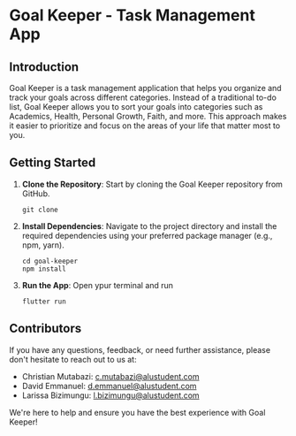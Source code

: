 # Goal Keeper - Task Management App

## Introduction
Goal Keeper is a task management application that helps you organize and track your goals across different categories. Instead of a traditional to-do list, Goal Keeper allows you to sort your goals into categories such as Academics, Health, Personal Growth, Faith, and more. This approach makes it easier to prioritize and focus on the areas of your life that matter most to you.


## Getting Started

1. **Clone the Repository**: Start by cloning the Goal Keeper repository from GitHub.

   ```
   git clone 
   ```

2. **Install Dependencies**: Navigate to the project directory and install the required dependencies using your preferred package manager (e.g., npm, yarn).

   ```
   cd goal-keeper
   npm install
   ```

3. **Run the App**: Open ypur terminal and run

   ```
   flutter run
   ```




## Contributors

If you have any questions, feedback, or need further assistance, please don't hesitate to reach out to us at:

- Christian Mutabazi: c.mutabazi@alustudent.com
- David Emmanuel: d.emmanuel@alustudent.com
- Larissa Bizimungu: l.bizimungu@alustudent.com

We're here to help and ensure you have the best experience with Goal Keeper!
